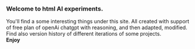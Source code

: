 ### Welcome to html AI experiments.  
You'll find a some interesting things under this site. All created with support of free plan of openAi chatgpt with reasoning, and then adapted, modified.  
Find also version history of different iterations of some projects.  
**Enjoy**
